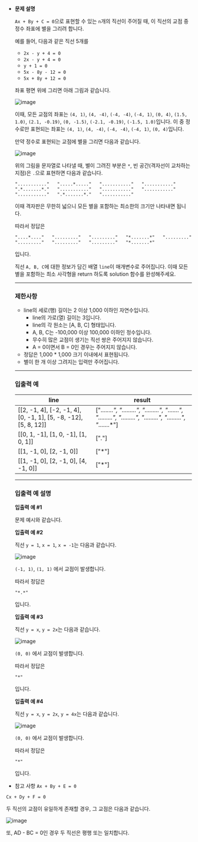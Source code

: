 - **문제 설명**
    
    `Ax + By + C = 0`으로 표현할 수 있는 `n`개의 직선이 주어질 때, 이 직선의 교점 중 정수 좌표에 별을 그리려 합니다.
    
    예를 들어, 다음과 같은 직선 5개를
    
    - `2x - y + 4 = 0`
    - `2x - y + 4 = 0`
    - `y + 1 = 0`
    - `5x - 8y - 12 = 0`
    - `5x + 8y + 12 = 0`
    
    좌표 평면 위에 그리면 아래 그림과 같습니다.
    
    ![image](https://github.com/seoli0179/Programmers/assets/105831105/52d00054-c718-45a9-b9d8-c60ff1728363)

    
    이때, 모든 교점의 좌표는 `(4, 1)`, `(4, -4)`, `(-4, -4)`, `(-4, 1)`, `(0, 4)`, `(1.5, 1.0)`, `(2.1, -0.19)`, `(0, -1.5)`, `(-2.1, -0.19)`, `(-1.5, 1.0)`입니다. 이 중 정수로만 표현되는 좌표는 `(4, 1)`, `(4, -4)`, `(-4, -4)`, `(-4, 1)`, `(0, 4)`입니다.
    
    만약 정수로 표현되는 교점에 별을 그리면 다음과 같습니다.
  
    ![image](https://github.com/seoli0179/Programmers/assets/105831105/6368b609-9a4c-4849-9666-f11ab1e5d2fa)
    
    위의 그림을 문자열로 나타낼 때, 별이 그려진 부분은 `*`, 빈 공간(격자선이 교차하는 지점)은 `.`으로 표현하면 다음과 같습니다.
    
    `"..........."  
    ".....*....."  
    "..........."  
    "..........."  
    ".*.......*."  
    "..........."  
    "..........."  
    "..........."  
    "..........."  
    ".*.......*."  
    "..........."`
    
    이때 격자판은 무한히 넓으니 모든 별을 포함하는 최소한의 크기만 나타내면 됩니다.
    
    따라서 정답은
    
    `"....*...."  
    "........."  
    "........."  
    "*.......*"  
    "........."  
    "........."  
    "........."  
    "........."  
    "*.......*"`
    
    입니다.
    
    직선 `A, B, C`에 대한 정보가 담긴 배열 `line`이 매개변수로 주어집니다. 이때 모든 별을 포함하는 최소 사각형을 return 하도록 solution 함수를 완성해주세요.
    
    ---
    
    ### 제한사항
    
    - line의 세로(행) 길이는 2 이상 1,000 이하인 자연수입니다.
        - line의 가로(열) 길이는 3입니다.
        - line의 각 원소는 [A, B, C] 형태입니다.
        - A, B, C는 -100,000 이상 100,000 이하인 정수입니다.
        - 무수히 많은 교점이 생기는 직선 쌍은 주어지지 않습니다.
        - A = 0이면서 B = 0인 경우는 주어지지 않습니다.
    - 정답은 1,000 * 1,000 크기 이내에서 표현됩니다.
    - 별이 한 개 이상 그려지는 입력만 주어집니다.
    
    ---
    
    ### 입출력 예
    
    | line | result |
    | --- | --- |
    | [[2, -1, 4], [-2, -1, 4], [0, -1, 1], [5, -8, -12], [5, 8, 12]] | ["....*....", ".........", ".........", "*.......*", ".........", ".........", ".........", ".........", "*.......*"] |
    | [[0, 1, -1], [1, 0, -1], [1, 0, 1]] | ["*.*"] |
    | [[1, -1, 0], [2, -1, 0]] | ["*"] |
    | [[1, -1, 0], [2, -1, 0], [4, -1, 0]] | ["*"] |
    
    ---
    
    ### 입출력 예 설명
    
    **입출력 예 #1**
    
    문제 예시와 같습니다.
    
    **입출력 예 #2**
    
    직선 `y = 1`, `x = 1`, `x = -1`는 다음과 같습니다.
  
    ![image](https://github.com/seoli0179/Programmers/assets/105831105/7bc6ef57-8b8b-4070-8d9d-e7c19a652b8f)
    
    `(-1, 1)`, `(1, 1)` 에서 교점이 발생합니다.
    
    따라서 정답은
    
    `"*.*"`
    
    입니다.
    
    **입출력 예 #3**
    
    직선 `y = x`, `y = 2x`는 다음과 같습니다.
  
    ![image](https://github.com/seoli0179/Programmers/assets/105831105/9d1c5da4-a126-4e70-aff5-f00e71ded619)
    
    `(0, 0)` 에서 교점이 발생합니다.
    
    따라서 정답은
    
    `"*"`
    
    입니다.
    
    **입출력 예 #4**
    
    직선 `y = x`, `y = 2x`, `y = 4x`는 다음과 같습니다.
  
    ![image](https://github.com/seoli0179/Programmers/assets/105831105/847270d3-5bf8-44ea-b320-d61fa3ed07d8)
    
    `(0, 0)` 에서 교점이 발생합니다.
    
    따라서 정답은
    
    `"*"`
    
    입니다.
    
- 참고 사항
`Ax + By + E = 0`

`Cx + Dy + F = 0`

두 직선의 교점이 유일하게 존재할 경우, 그 교점은 다음과 같습니다.

![image](https://github.com/seoli0179/Programmers/assets/105831105/889a810a-e2fa-4e46-808b-2bfca9407f75)

또, AD - BC = 0인 경우 두 직선은 평행 또는 일치합니다.
